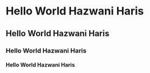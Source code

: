 # Hello World Hazwani Haris
## Hello World Hazwani Haris
### Hello World Hazwani Haris
#### Hello World Hazwani Haris

